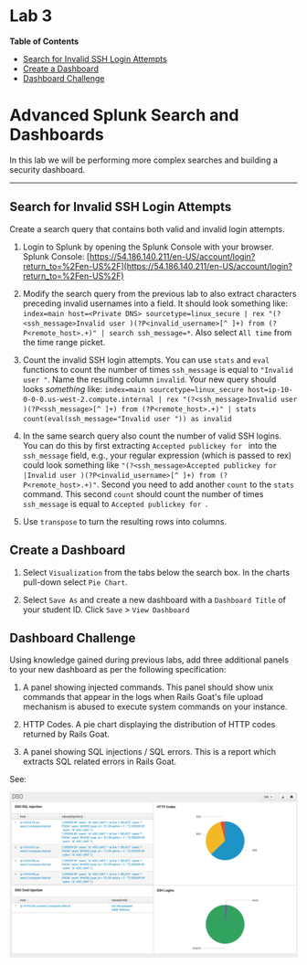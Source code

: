 # Lab 3

**Table of Contents**

- [Search for Invalid SSH Login Attempts](##search-for-invalid-ssh-Login-attempts)
- [Create a Dashboard](##create-a-ashboard)
- [Dashboard Challenge](##dashboard-challenge)


# Advanced Splunk Search and Dashboards

In this lab we will be performing more complex searches and building a security dashboard.

---

## Search for Invalid SSH Login Attempts

Create a search query that contains both valid and invalid login attempts.

1. Login to Splunk by opening the Splunk Console with your browser. Splunk Console: [https://54.186.140.211/en-US/account/login?return_to=%2Fen-US%2F](https://54.186.140.211/en-US/account/login?return_to=%2Fen-US%2F)

2. Modify the search query from the previous lab to also extract  characters preceding invalid usernames into a field. It should look something like: `index=main host=<Private DNS> sourcetype=linux_secure | rex "(?<ssh_message>Invalid user )(?P<invalid_username>[^ ]+) from (?P<remote_host>.+)" | search ssh_message=*`. Also select `All time` from the time range picket.

3. Count the invalid SSH login attempts. You can use `stats` and `eval` functions to count the number of times `ssh_message` is equal to `"Invalid user "`. Name the resulting column `invalid`. Your new query should looks *something* like: `index=main sourcetype=linux_secure host=ip-10-0-0-0.us-west-2.compute.internal | rex "(?<ssh_message>Invalid user )(?P<ssh_message>[^ ]+) from (?P<remote_host>.+)" | stats count(eval(ssh_message="Invalid user ")) as invalid`

4. In the same search query also count the number of valid SSH logins. You can do this by first extracting `Accepted publickey for ` into the `ssh_message` field, e.g., your regular expression (which is passed to rex) could look something like `"(?<ssh_message>Accepted publickey for |Invalid user )(?P<invalid_username>[^ ]+) from (?P<remote_host>.+)"`. Second you need to add another `count` to the `stats` command. This second `count` should count the number of times `ssh_message` is equal to `Accepted publickey for `.

5. Use `transpose` to turn the resulting rows into columns.

## Create a Dashboard

1. Select `Visualization` from the tabs below the search box. In the charts pull-down select `Pie Chart`.

2. Select `Save As` and create a new dashboard with a `Dashboard Title` of your student ID. Click `Save` > `View Dashboard`

## Dashboard Challenge

Using knowledge gained during previous labs, add three additional panels to your new dashboard as per the following specification:

1. A panel showing injected commands. This panel should show unix commands that appear in the logs when Rails Goat's file upload mechanism is abused to execute system commands on your instance.

2. HTTP Codes. A pie chart displaying the distribution of HTTP codes returned by Rails Goat.

3. A panel showing SQL injections / SQL errors. This is a report which extracts SQL related errors in Rails Goat.

See:

![DevSecOps Dashboard](../../_images/dso_dashboard.png)
